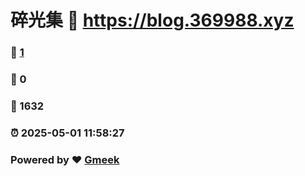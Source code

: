 # 碎光集 :link: https://blog.369988.xyz 
### :page_facing_up: [1](https://blog.369988.xyz/tag.html) 
### :speech_balloon: 0 
### :hibiscus: 1632 
### :alarm_clock: 2025-05-01 11:58:27 
### Powered by :heart: [Gmeek](https://github.com/Meekdai/Gmeek)
